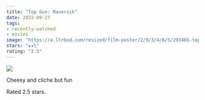 ```yaml
---
title: "Top Gun: Maverick"
date: 2022-09-27
tags:
- recently-watched
- movies
image: "https://a.ltrbxd.com/resized/film-poster/2/9/3/4/6/5/293465-top-gun-maverick-0-600-0-900-crop.jpg?v=9f8af0f61b"
stars: "★★½"
rating: "2.5"
---
```


<div class="letterboxd-movie-data-content">
   <p><img src="https://a.ltrbxd.com/resized/film-poster/2/9/3/4/6/5/293465-top-gun-maverick-0-600-0-900-crop.jpg?v=9f8af0f61b"/></p> <p>Cheesy and cliche but fun</p> 
  <p>Rated 2.5 stars.<p>
  <div class="float-clear"></div>
</div>